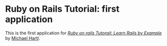 # Ruby on Rails Tutorial: first application

This is the first application for [*Ruby on rails Tutorail: Learn Rails by Example*](http://railstutorial.org/) by [Michael Hartl](http://michaelhartl.com/).